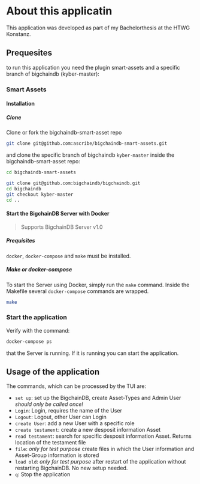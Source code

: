 # About this applicatin
This application was developed as part of my Bachelorthesis at the HTWG Konstanz.

## Prequesites
to run this application you need the plugin smart-assets and a specific branch of bigchaindb (kyber-master):
### Smart Assets

#### Installation

##### Clone
Clone or fork the bigchaindb-smart-asset repo

```bash
git clone git@github.com:ascribe/bigchaindb-smart-assets.git
```

and clone the specific branch of bigchaindb `kyber-master` inside the bigchaindb-smart-asset repo:

```bash
cd bigchaindb-smart-assets
```

```bash
git clone git@github.com:bigchaindb/bigchaindb.git
cd bigchaindb
git checkout kyber-master
cd ..
```

#### Start the BigchainDB Server with Docker

> Supports BigchainDB Server v1.0

##### Prequisites

`docker`, `docker-compose` and `make` must be installed.

##### Make or docker-compose

To start the Server using Docker, simply run the `make` command. Inside the Makefile several `docker-compose` commands are wrapped. 

```bash
make
```


### Start the application

Verify with the command:
```bash
docker-compose ps
```
that the Server is running. If it is running you can start the application.

## Usage of the application

The commands, which can be processed by the TUI are:
* `set up`: set up the BigchainDB, create Asset-Types and Admin User *should only be called once!*
* `Login`: Login, requires the name of the User
* `Logout`: Logout, other User can Login
* `create User`: add a new User with a specific role
* `create testament`: create a new desposit information Asset
* `read testament`: search for specific desposit information Asset. Returns location of the testament file
* `file`: *only for test purpose* create files in which the User information and Asset-Group information is stored
* `load old`: *only for test purpose* after restart of the application without restarting BigchainDB. No new setup needed.
* `q`: Stop the application




